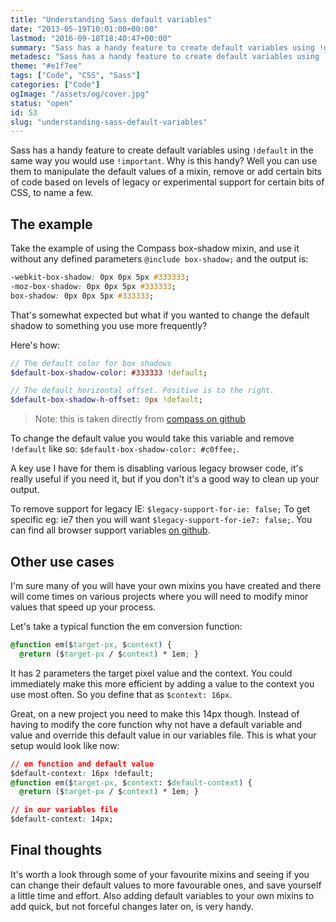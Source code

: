```yaml
---
title: "Understanding Sass default variables"
date: "2013-05-19T10:01:00+00:00"
lastmod: "2016-09-18T18:40:47+00:00"
summary: "Sass has a handy feature to create default variables using !default in the same way you would use !important. Why is this handy? Well you can use them to manipulate the default values of a mixin, remove or add certain bits of code based on levels of legacy or experimental support for certain bits of CSS, to name a few."
metadesc: "Sass has a handy feature to create default variables using `!default` in the same way you would use `!important`. It can allow you to override defaults set in Sass extensions or frameworks."
theme: "#e1f7ee"
tags: ["Code", "CSS", "Sass"]
categories: ["Code"]
ogImage: "/assets/og/cover.jpg"
status: "open"
id: 53
slug: "understanding-sass-default-variables"
---
```


Sass has a handy feature to create default variables using `!default` in the same way you would use `!important`. Why is this handy? Well you can use them to manipulate the default values of a mixin, remove or add certain bits of code based on levels of legacy or experimental support for certain bits of CSS, to name a few.

## The example
Take the example of using the Compass box-shadow mixin, and use it without any defined parameters `@include box-shadow;` and the output is:

```css
-webkit-box-shadow: 0px 0px 5px #333333;
-moz-box-shadow: 0px 0px 5px #333333;
box-shadow: 0px 0px 5px #333333;
```

That's somewhat expected but what if you wanted to change the default shadow to something you use more frequently?

Here's how:

```sass
// The default color for box shadows
$default-box-shadow-color: #333333 !default;

// The default horizontal offset. Positive is to the right.
$default-box-shadow-h-offset: 0px !default;
```

> Note: this is taken directly from [compass on github](https://github.com/chriseppstein/compass/blob/stable/frameworks/compass/stylesheets/compass/css3/_box-shadow.scss)

To change the default value you would take this variable and remove `!default` like so: `$default-box-shadow-color: #c0ffee;`.

A key use I have for them is disabling various legacy browser code, it's really useful if you need it, but if you don't it's a good way to clean up your output.

To remove support for legacy IE: `$legacy-support-for-ie: false;` To get specific eg: ie7 then you will want `$legacy-support-for-ie7: false;`. You can find all browser support variables [on github](https://github.com/chriseppstein/compass/blob/stable/frameworks/compass/stylesheets/compass/_support.scss).

## Other use cases
I'm sure many of you will have your own mixins you have created and there will come times on various projects where you will need to modify minor values that speed up your process.

Let's take a typical function the em conversion function:

```css
@function em($target-px, $context) {
  @return ($target-px / $context) * 1em; }
```

It has 2 parameters the target pixel value and the context. You could immediately make this more efficient by adding a value to the context you use most often. So you define that as `$context: 16px`.

Great, on a new project you need to make this 14px though. Instead of having to modify the core function why not have a default variable and value and override this default value in our variables file. This is what your setup would look like now:
    
```css
// em function and default value
$default-context: 16px !default;
@function em($target-px, $context: $default-context) {
  @return ($target-px / $context) * 1em; }

// in our variables file
$default-context: 14px;
```

## Final thoughts
It's worth a look through some of your favourite mixins and seeing if you can change their default values to more favourable ones, and save yourself a little time and effort. Also adding default variables to your own mixins to add quick, but not forceful changes later on, is very handy.